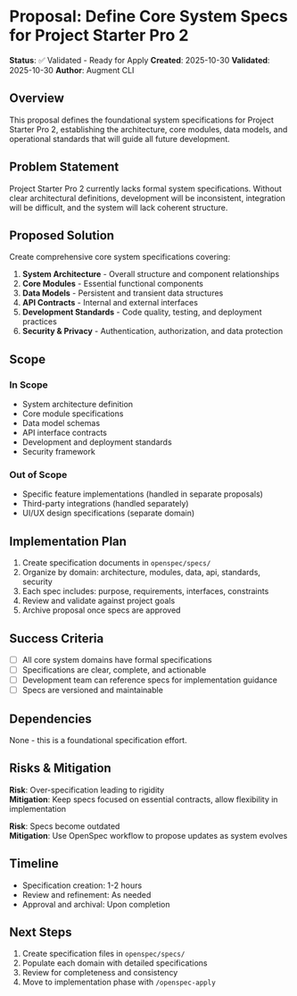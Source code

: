 # Proposal: Define Core System Specs for Project Starter Pro 2

**Status**: ✅ Validated - Ready for Apply
**Created**: 2025-10-30
**Validated**: 2025-10-30
**Author**: Augment CLI

## Overview

This proposal defines the foundational system specifications for Project Starter Pro 2, establishing the architecture, core modules, data models, and operational standards that will guide all future development.

## Problem Statement

Project Starter Pro 2 currently lacks formal system specifications. Without clear architectural definitions, development will be inconsistent, integration will be difficult, and the system will lack coherent structure.

## Proposed Solution

Create comprehensive core system specifications covering:

1. **System Architecture** - Overall structure and component relationships
2. **Core Modules** - Essential functional components
3. **Data Models** - Persistent and transient data structures
4. **API Contracts** - Internal and external interfaces
5. **Development Standards** - Code quality, testing, and deployment practices
6. **Security & Privacy** - Authentication, authorization, and data protection

## Scope

### In Scope
- System architecture definition
- Core module specifications
- Data model schemas
- API interface contracts
- Development and deployment standards
- Security framework

### Out of Scope
- Specific feature implementations (handled in separate proposals)
- Third-party integrations (handled separately)
- UI/UX design specifications (separate domain)

## Implementation Plan

1. Create specification documents in `openspec/specs/`
2. Organize by domain: architecture, modules, data, api, standards, security
3. Each spec includes: purpose, requirements, interfaces, constraints
4. Review and validate against project goals
5. Archive proposal once specs are approved

## Success Criteria

- [ ] All core system domains have formal specifications
- [ ] Specifications are clear, complete, and actionable
- [ ] Development team can reference specs for implementation guidance
- [ ] Specs are versioned and maintainable

## Dependencies

None - this is a foundational specification effort.

## Risks & Mitigation

**Risk**: Over-specification leading to rigidity  
**Mitigation**: Keep specs focused on essential contracts, allow flexibility in implementation

**Risk**: Specs become outdated  
**Mitigation**: Use OpenSpec workflow to propose updates as system evolves

## Timeline

- Specification creation: 1-2 hours
- Review and refinement: As needed
- Approval and archival: Upon completion

## Next Steps

1. Create specification files in `openspec/specs/`
2. Populate each domain with detailed specifications
3. Review for completeness and consistency
4. Move to implementation phase with `/openspec-apply`

